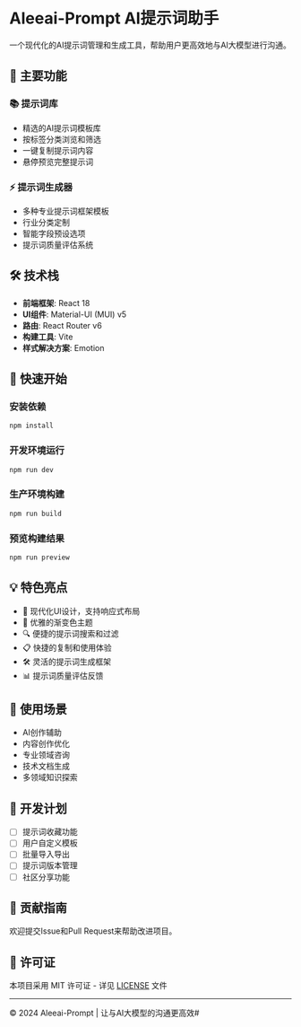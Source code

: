 # Aleeai-Prompt AI提示词助手

一个现代化的AI提示词管理和生成工具，帮助用户更高效地与AI大模型进行沟通。

## 🌟 主要功能

### 📚 提示词库
- 精选的AI提示词模板库
- 按标签分类浏览和筛选
- 一键复制提示词内容
- 悬停预览完整提示词

### ⚡ 提示词生成器
- 多种专业提示词框架模板
- 行业分类定制
- 智能字段预设选项
- 提示词质量评估系统

## 🛠️ 技术栈

- **前端框架**: React 18
- **UI组件**: Material-UI (MUI) v5
- **路由**: React Router v6
- **构建工具**: Vite
- **样式解决方案**: Emotion

## 🚀 快速开始

### 安装依赖
```bash
npm install
```

### 开发环境运行
```bash
npm run dev
```

### 生产环境构建
```bash
npm run build
```

### 预览构建结果
```bash
npm run preview
```

## 💡 特色亮点

- 🎨 现代化UI设计，支持响应式布局
- 🌈 优雅的渐变色主题
- 🔍 便捷的提示词搜索和过滤
- 📋 快捷的复制和使用体验
- 🛠️ 灵活的提示词生成框架
- 📊 提示词质量评估反馈

## 🔮 使用场景

- AI创作辅助
- 内容创作优化
- 专业领域咨询
- 技术文档生成
- 多领域知识探索

## 📝 开发计划

- [ ] 提示词收藏功能
- [ ] 用户自定义模板
- [ ] 批量导入导出
- [ ] 提示词版本管理
- [ ] 社区分享功能

## 🤝 贡献指南

欢迎提交Issue和Pull Request来帮助改进项目。

## 📄 许可证

本项目采用 MIT 许可证 - 详见 [LICENSE](LICENSE) 文件

---

© 2024 Aleeai-Prompt | 让与AI大模型的沟通更高效#
